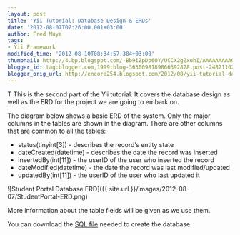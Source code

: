 ```yaml
---
layout: post
title: 'Yii Tutorial: Database Design & ERDs'
date: '2012-08-07T07:26:00.001+03:00'
author: Fred Muya
tags:
- Yii Framework
modified_time: '2012-08-10T08:34:57.384+03:00'
thumbnail: http://4.bp.blogspot.com/-Bb9iZpDp6UY/UCCX2gZxuhI/AAAAAAAAAQo/y87ckhIEk8A/s72-c/StudentPortal+-+ERD.png
blogger_id: tag:blogger.com,1999:blog-3630098189866392828.post-2482110224443790786
blogger_orig_url: http://encore254.blogspot.com/2012/08/yii-tutorial-database-design-erds.html
---
```


T
This is the second part of the Yii tutorial. It covers the database design as well as the ERD for the project we are going to embark on.

The diagram below shows a basic ERD of the system. Only the major columns in the tables are shown in the diagram. There are other columns that are common to
all the tables:

- status(tinyint[3]) - describes the record’s entity state
- dateCreated(datetime) - describes the date the record was inserted
- insertedBy(int[11]) - the userID of the user who inserted the record
- dateModified(datetime) - the date the record was last modified/updated
- updatedBy(int[11]) - the userID of the user who last updated it

![Student Portal Database ERD]({{ site.url }}/images/2012-08-07/StudentPortal-ERD.png)

More information about the table fields will be given as we use them.

You can download the [SQL file](https://github.com/muya/student-portal/raw/master/db/studentPortal_28052013_1322.sql) needed to create the database.
